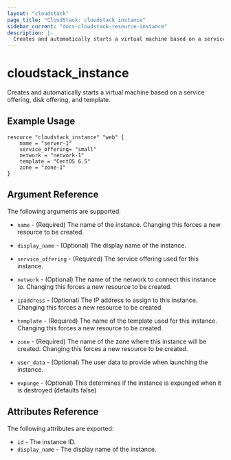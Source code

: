 ```yaml
---
layout: "cloudstack"
page_title: "CloudStack: cloudstack_instance"
sidebar_current: "docs-cloudstack-resource-instance"
description: |-
  Creates and automatically starts a virtual machine based on a service offering, disk offering, and template.
---
```


# cloudstack\_instance

Creates and automatically starts a virtual machine based on a service offering,
disk offering, and template.

## Example Usage

```
resource "cloudstack_instance" "web" {
    name = "server-1"
    service_offering= "small"
    network = "network-1"
    template = "CentOS 6.5"
    zone = "zone-1"
}
```

## Argument Reference

The following arguments are supported:

* `name` - (Required) The name of the instance. Changing this forces a new
    resource to be created.

* `display_name` - (Optional) The display name of the instance.

* `service_offering` - (Required) The service offering used for this instance.

* `network` - (Optional) The name of the network to connect this instance to.
    Changing this forces a new resource to be created.

* `ipaddress` - (Optional) The IP address to assign to this instance. Changing
    this forces a new resource to be created.

* `template` - (Required) The name of the template used for this instance.
    Changing this forces a new resource to be created.

* `zone` - (Required) The name of the zone where this instance will be created.
    Changing this forces a new resource to be created.

* `user_data` - (Optional) The user data to provide when launching the instance.

* `expunge` - (Optional) This determines if the instance is expunged when it is
    destroyed (defaults false)

## Attributes Reference

The following attributes are exported:

* `id` - The instance ID.
* `display_name` - The display name of the instance.
